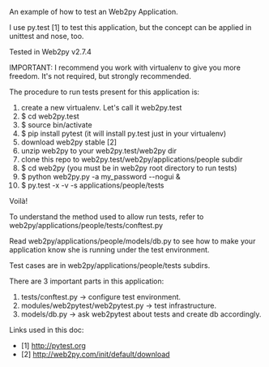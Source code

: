 
An example of how to test an Web2py Application.

I use py.test [1] to test this application, but the concept can be applied in unittest and nose, too.

Tested in Web2py v2.7.4

IMPORTANT: I recommend you work with virtualenv to give you more freedom. It's not required, but strongly recommended.

The procedure to run tests present for this application is:

1. create a new virtualenv. Let's call it web2py.test
1. $ cd web2py.test
1. $ source bin/activate
1. $ pip install pytest (it will install py.test just in your virtualenv)
1. download web2py stable [2]
1. unzip web2py to your web2py.test/web2py dir
1. clone this repo to web2py.test/web2py/applications/people subdir
1. $ cd web2py (you must be in web2py root directory to run tests)
1. $ python web2py.py -a my_password --nogui &
1. $ py.test -x -v -s applications/people/tests

Voilà!

To understand the method used to allow run tests, refer to web2py/applications/people/tests/conftest.py

Read web2py/applications/people/models/db.py to see how to make your application know she is running under the test environment.

Test cases are in web2py/applications/people/tests subdirs.


There are 3 important parts in this application:

1. tests/conftest.py -> configure test environment.
1. modules/web2pytest/web2pytest.py -> test infrastructure.
1. models/db.py -> ask web2pytest about tests and create db accordingly.


Links used in this doc:

- [1] http://pytest.org
- [2] http://web2py.com/init/default/download
